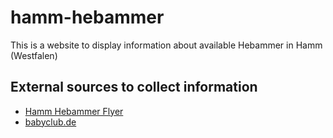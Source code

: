 # hamm-hebammer
This is a website to display information about available Hebammer in Hamm (Westfalen)

## External sources to collect information

- [Hamm Hebammer Flyer](https://www.hamm.de/fileadmin/user_upload/Medienarchiv_neu/Dokumente/Familienbuero/Hebammenflyer.pdf)
- [babyclub.de](https://www.babyclub.de/)


